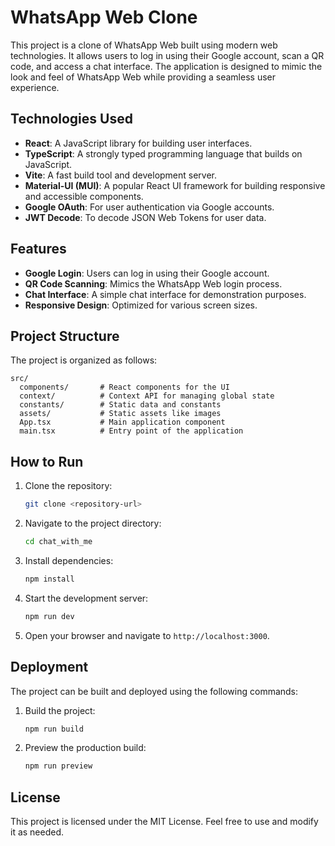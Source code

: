 # WhatsApp Web Clone

This project is a clone of WhatsApp Web built using modern web technologies. It allows users to log in using their Google account, scan a QR code, and access a chat interface. The application is designed to mimic the look and feel of WhatsApp Web while providing a seamless user experience.

## Technologies Used

- **React**: A JavaScript library for building user interfaces.
- **TypeScript**: A strongly typed programming language that builds on JavaScript.
- **Vite**: A fast build tool and development server.
- **Material-UI (MUI)**: A popular React UI framework for building responsive and accessible components.
- **Google OAuth**: For user authentication via Google accounts.
- **JWT Decode**: To decode JSON Web Tokens for user data.

## Features

- **Google Login**: Users can log in using their Google account.
- **QR Code Scanning**: Mimics the WhatsApp Web login process.
- **Chat Interface**: A simple chat interface for demonstration purposes.
- **Responsive Design**: Optimized for various screen sizes.

## Project Structure

The project is organized as follows:

```
src/
  components/       # React components for the UI
  context/          # Context API for managing global state
  constants/        # Static data and constants
  assets/           # Static assets like images
  App.tsx           # Main application component
  main.tsx          # Entry point of the application
```

## How to Run

1. Clone the repository:
   ```bash
   git clone <repository-url>
   ```
2. Navigate to the project directory:
   ```bash
   cd chat_with_me
   ```
3. Install dependencies:
   ```bash
   npm install
   ```
4. Start the development server:
   ```bash
   npm run dev
   ```
5. Open your browser and navigate to `http://localhost:3000`.

## Deployment

The project can be built and deployed using the following commands:

1. Build the project:
   ```bash
   npm run build
   ```
2. Preview the production build:
   ```bash
   npm run preview
   ```

## License

This project is licensed under the MIT License. Feel free to use and modify it as needed.
